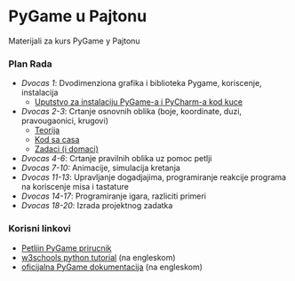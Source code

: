 # PyGame u Pajtonu
Materijali za kurs PyGame у Pajtonu

### Plan Rada
* *Dvocas 1*: Dvodimenziona grafika i biblioteka Pygame, koriscenje, instalacija
  * [Uputstvo za instalaciju PyGame-a i PyCharm-a kod kuce](cas_1/instalacija_kod_kuce.md)
* *Dvocas 2-3*: Crtanje osnovnih oblika (boje, koordinate, duzi, pravougaonici, krugovi)
  * [Teorija](cas_2/2_crtanje_osnovnih_oblika.md)
  * [Kod sa casa](cas_2/prvi_primer.py)
  * [Zadaci (i domaci)](cas_2/zadaci.jpg)
* *Dvocas 4-6*: Crtanje pravilnih oblika uz pomoc petlji
* *Dvocas 7-10:* Animacije, simulacija kretanja
* *Dvocas 11-13*: Upravljanje dogadjajima, programiranje reakcije programa na koriscenje misa i tastature
* *Dvocas 14-17*: Programiranje igara, razliciti primeri
* *Dvocas 18-20*: Izrada projektnog zadatka
 
### Korisni linkovi
* [Petljin PyGame prirucnik](https://petlja.org/biblioteka/r/kursevi/pygame-prirucnik)
* [w3schools python tutorial](https://www.w3schools.com/python/default.asp) (na engleskom)
* [oficijalna PyGame dokumentacija](https://www.pygame.org/docs/) (na engleskom)
